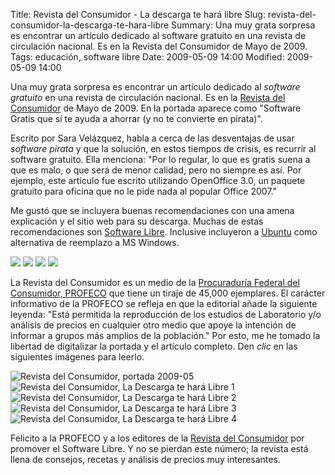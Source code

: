 Title: Revista del Consumidor - La descarga te hará libre
Slug: revista-del-consumidor-la-descarga-te-hara-libre
Summary: Una muy grata sorpresa es encontrar un artículo dedicado al software gratuito en una revista de circulación nacional. Es en la Revista del Consumidor de Mayo de 2009.
Tags: educación, software libre
Date: 2009-05-09 14:00
Modified: 2009-05-09 14:00


Una muy grata sorpresa es encontrar un artículo dedicado al _software gratuito_ en una revista de circulación nacional. Es en la [Revista del Consumidor](http://revistadelconsumidor.gob.mx/) de Mayo de 2009. En la portada aparece como "Software Gratis que sí te ayuda a ahorrar (y no te convierte en pirata)".

Escrito por Sara Velázquez, habla a cerca de las desventajas de usar _software pirata_ y que la solución, en estos tiempos de crisis, es recurrir al software gratuito. Ella menciona: "Por lo regular, lo que es gratis suena a que es malo, o que será de menor calidad, pero no siempre es así. Por ejemplo, este artículo fue escrito utilizando OpenOffice 3.0, un paquete gratuito para oficina que no le pide nada al popular Office 2007."

Me gustó que se incluyera buenas recomendaciones con una amena explicación y el sitio web para su descarga. Muchas de estas recomendaciones son [Software Libre](http://es.wikipedia.org/wiki/Software_libre). Inclusive incluyeron a [Ubuntu](http://www.ubuntu.com/) como alternativa de reemplazo a MS Windows.

<img class="img-fluid" src="detalle-ubuntu.jpg"> <img class="img-fluid" src="detalle-openoffice.jpg"> <img class="img-fluid" src="detalle-gimp.jpg"> <img class="img-fluid" src="detalle-audacity.jpg">

La Revista del Consumidor es un medio de la [Procuraduría Federal del Consumidor, PROFECO](http://www.profeco.gob.mx/) que tiene un tiraje de 45,000 ejemplares. El carácter informativo de la PROFECO se refleja en que la editorial añade la siguiente leyenda: "Está permitida la reproducción de los estudios de Laboratorio y/o análisis de precios en cualquier otro medio que apoye la intención de informar a grupos más amplios de la población." Por esto, me he tomado la libertad de digitalizar la portada y el artículo completo. Den _clic_ en las siguientes imágenes para leerlo.

<img class="img-fluid" src="revista-del-consumidor-2009-05-portada.jpg" alt="Revista del Consumidor, portada 2009-05">

<img class="img-fluid" src="la-descarga-te-hara-libre-01.jpg" alt="Revista del Consumidor, La Descarga te hará Libre 1">

<img class="img-fluid" src="la-descarga-te-hara-libre-02.jpg" alt="Revista del Consumidor, La Descarga te hará Libre 2">

<img class="img-fluid" src="la-descarga-te-hara-libre-03.jpg" alt="Revista del Consumidor, La Descarga te hará Libre 3">

<img class="img-fluid" src="la-descarga-te-hara-libre-04.jpg" alt="Revista del Consumidor, La Descarga te hará Libre 4">

Felicito a la PROFECO y a los editores de la [Revista del Consumidor](http://revistadelconsumidor.gob.mx/) por promover el Software Libre. Y no se pierdan este número; la revista está llena de consejos, recetas y análisis de precios muy interesantes.
